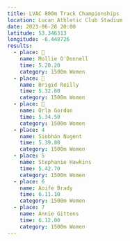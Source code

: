 ```yaml
---
title: LVAC 800m Track Championships
location: Lucan Athletic Club Stadium  
date: 2023-06-28 20:00
latitude: 53.346313 
longitude: -6.448726
results:
  - place: 🥇
    name: Mollie O'Donnell
    time: 5.20.20
    category: 1500m Women
  - place: 🥈
    name: Brigid Reilly
    time: 5.32.60
    category: 1500m Women
  - place: 🥉
    name: Orla Gordon
    time: 5.34.50
    category: 1500m Women
  - place: 4
    name: Siobhán Nugent
    time: 5.39.80
    category: 1500m Women
  - place: 5
    name: Stephanie Hawkins
    time: 5.42.70
    category: 1500m Women
  - place: 6
    name: Aoife Brady
    time: 6.11.10
    category: 1500m Women
  - place: 7
    name: Annie Gittens
    time: 6.12.00
    category: 1500m Women
---
```

